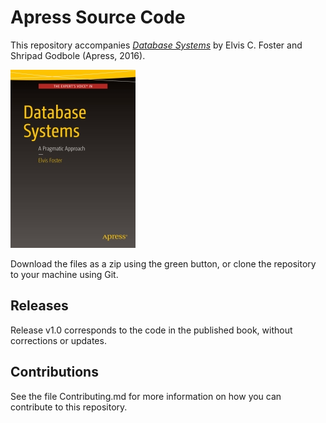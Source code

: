 # Apress Source Code

This repository accompanies [*Database Systems*](http://www.apress.com/9781484211922) by Elvis C. Foster and Shripad Godbole (Apress, 2016).

![Cover image](9781484211922.jpg)

Download the files as a zip using the green button, or clone the repository to your machine using Git.

## Releases

Release v1.0 corresponds to the code in the published book, without corrections or updates.

## Contributions

See the file Contributing.md for more information on how you can contribute to this repository.
